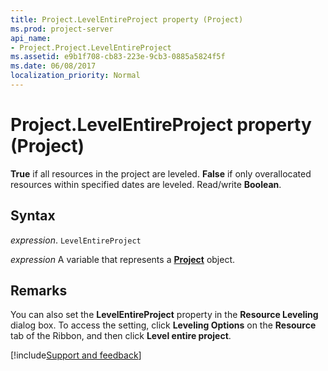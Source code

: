 ```yaml
---
title: Project.LevelEntireProject property (Project)
ms.prod: project-server
api_name:
- Project.Project.LevelEntireProject
ms.assetid: e9b1f708-cb83-223e-9cb3-0885a5824f5f
ms.date: 06/08/2017
localization_priority: Normal
---
```



# Project.LevelEntireProject property (Project)

 **True** if all resources in the project are leveled. **False** if only overallocated resources within specified dates are leveled. Read/write **Boolean**.


## Syntax

_expression_. `LevelEntireProject`

_expression_ A variable that represents a **[Project](project.project.md)** object.


## Remarks

You can also set the  **LevelEntireProject** property in the **Resource Leveling** dialog box. To access the setting, click **Leveling Options** on the **Resource** tab of the Ribbon, and then click **Level entire project**.

[!include[Support and feedback](~/includes/feedback-boilerplate.md)]